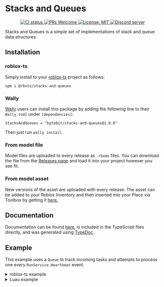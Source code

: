 # Stacks and Queues
<p align="center">
  <a href="https://github.com/Bytebit-Org/roblox-StacksAndQueues/actions">
      <img src="https://github.com/Bytebit-Org/roblox-StacksAndQueues/workflows/CI/badge.svg" alt="CI status" />
  </a>
  <a href="http://makeapullrequest.com">
    <img src="https://img.shields.io/badge/PRs-welcome-blue.svg" alt="PRs Welcome" />
  </a>
  <a href="https://opensource.org/licenses/MIT">
    <img src="https://img.shields.io/badge/License-MIT-blue.svg" alt="License: MIT" />
  </a>
  <a href="https://discord.gg/QEz3v8y">
    <img src="https://img.shields.io/badge/discord-join-7289DA.svg?logo=discord&longCache=true&style=flat" alt="Discord server" />
  </a>
</p>

Stacks and Queues is a simple set of implementations of stack and queue data structures.

## Installation
### roblox-ts
Simply install to your [roblox-ts](https://roblox-ts.com/) project as follows:
```
npm i @rbxts/stacks-and-queues
```

### Wally
[Wally](https://github.com/UpliftGames/wally/) users can install this package by adding the following line to their `Wally.toml` under `[dependencies]`:
```
StacksAndQueues = "bytebit/stacks-and-queues@1.0.0"
```

Then just run `wally install`.

### From model file
Model files are uploaded to every release as `.rbxmx` files. You can download the file from the [Releases page](https://github.com/Bytebit-Org/roblox-StacksAndQueues/releases) and load it into your project however you see fit.

### From model asset
New versions of the asset are uploaded with every release. The asset can be added to your Roblox Inventory and then inserted into your Place via Toolbox by getting it [here.](https://www.roblox.com/library/9181293671/Stacks-and-Queues-Package)

## Documentation
Documentation can be found [here](https://github.com/Bytebit-Org/roblox-StacksAndQueues/tree/master/docs), is included in the TypeScript files directly, and was generated using [TypeDoc](https://typedoc.org/).

## Example
This example uses a `Queue` to track incoming tasks and attempts to process one every `RunService.Heartbeat` event.

<details>
  <summary>roblox-ts example</summary>

  ```ts
  import { Queue } from "@rbxts/stacks-and-queues";
  import { RunService } from "@rbxts/services";

  type Task = {}; // some task type

  export class TaskProcessor {
    private readonly queue = new Queue<Task>();

    public constructor() {
      this.listenForHeartbeats();
    }

    public queueTask(task: Task) {
      this.queue.push(task);
    }

    private listenForHeartbeats() {
      RunService.Heartbeat.Connect(() => {
        if (this.queue.isEmpty()) {
          return;
        }

        this.processTask(this.queue.pop());
      });
    }

    private processTask(task: Task) {
      // some processing stuff
    }
  }
  ```
</details>

<details>
  <summary>Luau example</summary>

  ```lua
  local RunService = game:GetService("RunService")

  local Queue = require(path.to.modules["stacks-and-queues"]).Queue

  local TaskProcessor = {}
  TaskProcessor.__index = TaskProcessor

  function new()
    local self = {}
    setmetatable(self, TaskProcessor)

    self._queue = Queue.new()

    _listenForHeartbeats(self)

    return self
  end

  function TaskProcessor:queueTask(task)
    self.queue:push(task)
  end

  function _listenForHeartbeats(self)
    RunService.Heartbeat:Connect(function
        if (self.queue:isEmpty()) then
          return
        end

        _processTask(self, self.queue:pop())
      end)
  end

  function _processTask(self, task)
    -- some processing stuff
  end

  return {
    new = new
  }
  ```
</details>
